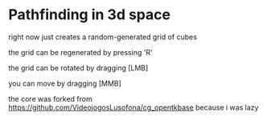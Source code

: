 # Pathfinding in 3d space

right now just creates a random-generated grid of cubes

the grid can be regenerated by pressing 'R'

the grid can be rotated by dragging [LMB]

you can move by dragging [MMB]

the core was forked from https://github.com/VideojogosLusofona/cg_opentkbase because i was lazy